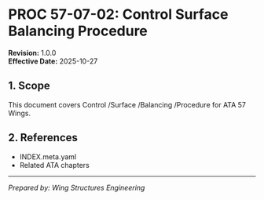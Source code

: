 # PROC 57-07-02: Control Surface Balancing Procedure

**Revision:** 1.0.0  
**Effective Date:** 2025-10-27

## 1. Scope
This document covers Control /Surface /Balancing /Procedure for ATA 57 Wings.

## 2. References
- INDEX.meta.yaml
- Related ATA chapters

---
*Prepared by: Wing Structures Engineering*
